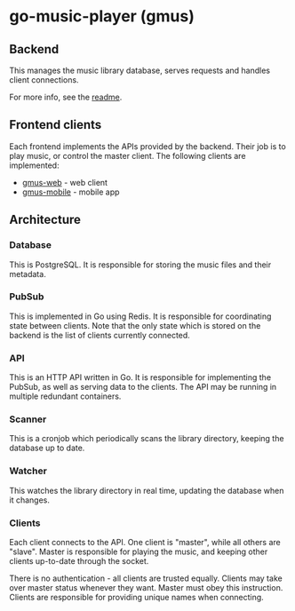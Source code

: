 # go-music-player (gmus)

## Backend

This manages the music library database, serves requests and handles client connections.

For more info, see the [readme](./gmus-backend/README.md).

## Frontend clients

Each frontend implements the APIs provided by the backend. Their job is to play music, or control the master client. The following clients are implemented:

- [gmus-web](./gmus-web/README.md) - web client
- [gmus-mobile](./gmus-mobile/README.md) - mobile app

## Architecture

### Database

This is PostgreSQL. It is responsible for storing the music files and their metadata.

### PubSub

This is implemented in Go using Redis. It is responsible for coordinating state between clients. Note that the only state which is stored on the backend is the list of clients currently connected.

### API

This is an HTTP API written in Go. It is responsible for implementing the PubSub, as well as serving data to the clients. The API may be running in multiple redundant containers.

### Scanner

This is a cronjob which periodically scans the library directory, keeping the database up to date.

### Watcher

This watches the library directory in real time, updating the database when it changes.

### Clients

Each client connects to the API. One client is "master", while all others are "slave". Master is responsible for playing the music, and keeping other clients up-to-date through the socket.

There is no authentication - all clients are trusted equally. Clients may take over master status whenever they want. Master must obey this instruction. Clients are responsible for providing unique names when connecting.
